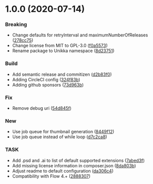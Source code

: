 # 1.0.0 (2020-07-14)


### Breaking

* Change defaults for retryInterval and maximumNumberOfReleases ([278cc75](https://github.com/Unikka/FilePreviews/commit/278cc75ed47451d72fc18807a072d4b867c39190))
* Change license from MIT to GPL-3.0 ([f0a5573](https://github.com/Unikka/FilePreviews/commit/f0a5573c6227713159d10b72c78f725ab20c7600))
* Rename package to Unikka namespace ([8d23751](https://github.com/Unikka/FilePreviews/commit/8d23751d68fbe8ed7508b22670a090467d0cb471))

### Build

* Add semantic release and commitizen ([d2b83f0](https://github.com/Unikka/FilePreviews/commit/d2b83f0ddafb9832257e13f0b017b423402a2a72))
* Adding CircleCI config ([324f83b](https://github.com/Unikka/FilePreviews/commit/324f83b52d2d8d7848a86fd00d3a9cf917fb16d7))
* Adding github sponsors ([73d963b](https://github.com/Unikka/FilePreviews/commit/73d963b69f5926b523bae2c35c2a7b0af55a3375))

### Fix

* Remove debug uri ([54d845f](https://github.com/Unikka/FilePreviews/commit/54d845fd52ad348aa998ab84519fabe9fd3eb4ef))

### New

* Use job queue for thumbnail generation ([8449f12](https://github.com/Unikka/FilePreviews/commit/8449f12bf03269653b8458ee416e627b333ec303))
* Use job queue instead of while loop ([d7c2ca8](https://github.com/Unikka/FilePreviews/commit/d7c2ca88e5f254f5f64ffbe641e829d21bd70271))

### TASK

* Add .psd and .ai to list of default supported extensions ([7abed3f](https://github.com/Unikka/FilePreviews/commit/7abed3ff18cfb5b62772e081bee8f79d779f7eb7))
* Add missing license information in composer.json ([8da803b](https://github.com/Unikka/FilePreviews/commit/8da803bf59f10f038597cadbe8fbb8031ab63fc0))
* Adjust readme to default configuration ([da306c4](https://github.com/Unikka/FilePreviews/commit/da306c49ccae99f9c932f18938afafc342a9ab1a))
* Compatibility with Flow 4.+ ([2888307](https://github.com/Unikka/FilePreviews/commit/2888307eb46f728ca2de511ad32757683b83919a))
